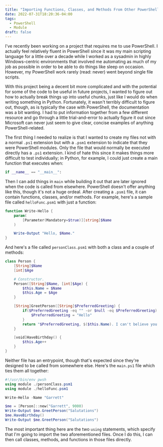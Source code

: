 ```yaml
---
title: "Importing Functions, Classes, and Methods From Other PowerShell Files"
date: 2022-07-31T18:20:36-04:00
tags:
  - PowerShell
  - Module
draft: false
---
```


I've recently been working on a project that requires me to use PowerShell. I actually feel relatively fluent in PowerShell since it was my main scripting language for a little over a decade while I worked as a sysadmin in highly Windows-centric environments that involved me automating as much of my job as possible in order to be able to do things like sleep on occasion. However, my PowerShell work rarely (read: never) went beyond single file scripts.

With this project being a decent bit more complicated and with the potential for some of the code to be useful in future projects, I wanted to figure out how to actually break things up into useful chunks, just like I would do when writing something in Python. Fortunately, it wasn't terribly difficult to figure out, though, as is typically the case with PowerShell, the documentation was a bit wanting. I had to put information together from a few different resource and go through a little trial-and-error to actually figure it out since Microsoft can never just seem to give clear, concise examples of anything PowerShell-related.

The first thing I needed to realize is that I wanted to create my files not with a normal `.ps1` extension but with a `.psm1` extension to indicate that they were PowerShell modules. Only the file that would normally be executed directly has a `.ps1` extension. I kind of hate this since it makes things more difficult to test individually; in Python, for example, I could just create a main function that executes when:

```python
if __name__ == "__main__":
```

Then I can add things in `main` while building it out that are later ignored when the code is called from elsewhere. PowerShell doesn't offer anything like this, though it's not a huge ordeal. After creating a `.psm1` file, it can contain functions, classes, and/or methods. For example, here's a sample file called `helloFunc.psm1` with just a function:

```powershell
function Write-Hello {
    param(
        [Parameter(Mandatory=$true)][string]$Name
    )

    Write-Output "Hello, $Name."
}
```

And here's a file called `personClass.psm1` with both a class and a couple of methods:

```powershell
class Person {
    [String]$Name
    [int]$Age

    # Constructor.
    Person([String]$Name, [int]$Age) {
        $this.Name = $Name
        $this.Age = $Age
    }

    [String]GreetPerson([String]$PreferredGreeting) {
        if($PreferredGreeting -eq "" -or $null -eq $PreferredGreeting) {
            $PreferredGreeting = "Hello"
        }
        return "$PreferredGreeting, $($this.Name). I can't believe you're $($this.Age) years old."
    }

    [void]HaveBirthday() {
        $this.Age++
    }
}
```

Neither file has an entrypoint, though that's expected since they're designed to be called from somewhere else. Here's the `main.ps1` file which ties them all together:

```powershell
#!/usr/bin/env pwsh
using module ./personClass.psm1
using module ./helloFunc.psm1

Write-Hello -Name "Garrett"

$me = [Person]::new("Garrett", 9000)
Write-Output $me.GreetPerson("Salutations")
$me.HaveBirthday()
Write-Output $me.GreetPerson("Salutations")
```

The most important thing here are the two `using` statements, which specify that I'm going to import the two aforementioned files. Once I do this, I can then call classes, methods, and functions in those files directly.
